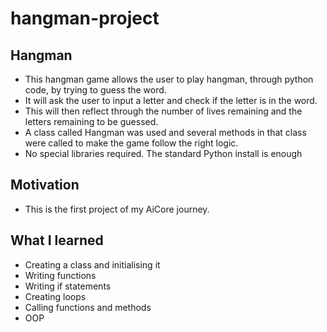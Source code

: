 # hangman-project

## Hangman

- This hangman game allows the user to play hangman, through python code, by trying to guess the word.
- It will ask the user to input a letter and check if the letter is in the word.
- This will then reflect through the number of lives remaining and the letters remaining to be guessed.
- A class called Hangman was used and several methods in that class were called to make the game follow the right logic.
- No special libraries required. The standard Python install is enough

## Motivation

- This is the first project of my AiCore journey.

## What I learned

- Creating a class and initialising it
- Writing functions
- Writing if statements
- Creating loops
- Calling functions and methods
- OOP
